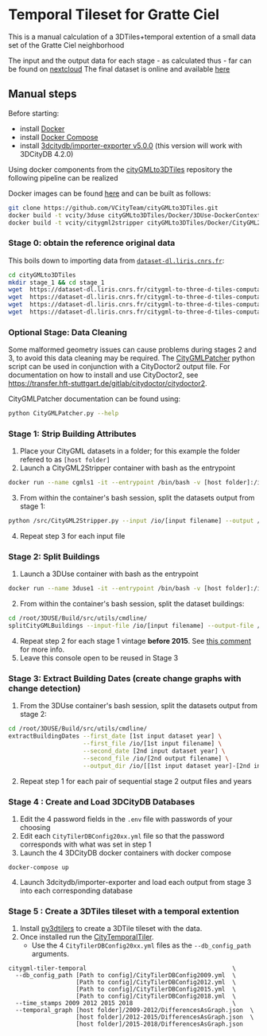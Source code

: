 # Temporal Tileset for Gratte Ciel
This is a manual calculation of a 3DTiles+temporal extention of a small data set of the Gratte Ciel neighborhood

The input and the output data for each stage - as calculated thus - far can be found on [nextcloud](https://partage.liris.cnrs.fr/index.php/f/151016)
The final dataset is online and available [here](https://dataset-dl.liris.cnrs.fr/three-d-tiles-lyon-metropolis/Villeurbanne_GratteCiel_Temporal_2009-2012-2015-2018_TileSet/)

## Manual steps

Before starting:

- install [Docker](https://docs.docker.com/engine/install/)
- install [Docker Compose](https://docs.docker.com/compose/install/)
- install [3dcitydb/importer-exporter v5.0.0](https://github.com/3dcitydb/3dcitydb-suite/releases/tag/v2021.1.0) (this version will work with 3DCityDB 4.2.0)

Using docker components from the [cityGMLto3DTiles](https://github.com/VCityTeam/cityGMLto3DTiles) repository the following pipeline can be realized

Docker images can be found [here](https://github.com/VCityTeam/cityGMLto3DTiles/tree/master/Docker) and can be built as follows:
```bash
git clone https://github.com/VCityTeam/cityGMLto3DTiles.git
docker build -t vcity/3duse cityGMLto3DTiles/Docker/3DUse-DockerContext
docker build -t vcity/citygml2stripper cityGMLto3DTiles/Docker/CityGML2Stripper-DockerContext
```

### Stage 0: obtain the reference original data

This boils down to importing data from [`dataset-dl.liris.cnrs.fr`](https://dataset-dl.liris.cnrs.fr/citygml-to-three-d-tiles-computations/stage_1/):

```bash
cd cityGMLto3DTiles
mkdir stage_1 && cd stage_1
wget  https://dataset-dl.liris.cnrs.fr/citygml-to-three-d-tiles-computations/stage_1/2009/VILLEURBANNE_BATI_2009_patched.gml
wget  https://dataset-dl.liris.cnrs.fr/citygml-to-three-d-tiles-computations/stage_1/2012/VILLEURBANNE_BATI_2012_patched.gml
wget  https://dataset-dl.liris.cnrs.fr/citygml-to-three-d-tiles-computations/stage_1/2015/VILLEURBANNE_BATI_2015_patched.gml
wget  https://dataset-dl.liris.cnrs.fr/citygml-to-three-d-tiles-computations/stage_1/2018/VILLEURBANNE_BATI_2018_patched.gml
```

### Optional Stage: Data Cleaning
Some malformed geometry issues can cause problems during stages 2 and 3, to avoid this data cleaning may be required.
The [CityGMLPatcher](./CityGMLPatcher.py) python script can be used in conjunction with a CityDoctor2 output file.
For documentation on how to install and use CityDoctor2, see https://transfer.hft-stuttgart.de/gitlab/citydoctor/citydoctor2.

CityGMLPatcher documentation can be found using:
```bash
python CityGMLPatcher.py --help
```

### Stage 1: Strip Building Attributes
1. Place your CityGML datasets in a folder; for this example the folder refered to as `[host folder]`
2. Launch a CityGML2Stripper container with bash as the entrypoint
```bash
docker run --name cgmls1 -it --entrypoint /bin/bash -v [host folder]:/io vcity/citygml2stripper
```
3. From within the container's bash session, split the datasets output from stage 1:
```bash
python /src/CityGML2Stripper.py --input /io/[input filename] --output /io/[output filename] --remove-building-parts
```
4. Repeat step 3 for each input file

### Stage 2: Split Buildings
1. Launch a 3DUse container with bash as the entrypoint
```bash
docker run --name 3duse1 -it --entrypoint /bin/bash -v [host folder]:/io vcity/3duse
```
2. From within the container's bash session, split the dataset buildings:
```bash
cd /root/3DUSE/Build/src/utils/cmdline/
splitCityGMLBuildings --input-file /io/[input filename] --output-file /io/[output filename]
```
4. Repeat step 2 for each stage 1 vintage **before 2015**. See [this comment](https://github.com/VCityTeam/cityGMLto3DTiles/blob/3c10f8235f6ab6c8a28df60f7b065ae8865b7623/PythonCallingDocker/demo_split_buildings.py#L32) for more info.
5. Leave this console open to be reused in Stage 3

### Stage 3: Extract Building Dates (create change graphs with change detection)
1. From the 3DUse container's bash session, split the datasets output from stage 2:
```bash
cd /root/3DUSE/Build/src/utils/cmdline/
extractBuildingDates --first_date [1st input dataset year] \
                     --first_file /io/[1st input filename] \
                     --second_date [2nd input dataset year] \
                     --second_file /io/[2nd output filename] \
                     --output_dir /io/[[1st input dataset year]-[2nd input dataset year]]
```
2. Repeat step 1 for each pair of sequential stage 2 output files and years

### Stage 4 : Create and Load 3DCityDB Databases
1. Edit the 4 password fields in the `.env` file with passwords of your choosing
2. Edit each `CityTilerDBConfig20xx.yml` file so that the password corresponds with what was set in step 1 
3. Launch the 4 3DCityDB docker containers with docker compose
```
docker-compose up
```
4. Launch 3dcitydb/importer-exporter and load each output from stage 3 into each corresponding database 

### Stage 5 : Create a 3DTiles tileset with a temporal extention
1. Install [py3dtilers](https://github.com/VCityTeam/py3dtilers#installation-from-sources) to create a 3DTile tileset with the data.
2. Once installed run the [CityTemporalTiler](https://github.com/VCityTeam/py3dtilers/tree/master/py3dtilers/CityTiler#citytemporaltiler-features).
   - Use the 4 `CityTilerDBConfig20xx.yml` files as the `--db_config_path` arguments.
```
citygml-tiler-temporal                                         \
  --db_config_path [Path to config]/CityTilerDBConfig2009.yml  \
                   [Path to config]/CityTilerDBConfig2012.yml  \
                   [Path to config]/CityTilerDBConfig2015.yml  \
                   [Path to config]/CityTilerDBConfig2018.yml  \
  --time_stamps 2009 2012 2015 2018                            \
  --temporal_graph [host folder]/2009-2012/DifferencesAsGraph.json  \
                   [host folder]/2012-2015/DifferencesAsGraph.json  \
                   [host folder]/2015-2018/DifferencesAsGraph.json
```
